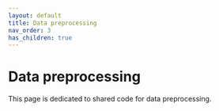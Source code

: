 ```yaml
---
layout: default
title: Data preprocessing
nav_order: 3
has_children: true
---
```

<h1>Data preprocessing</h1>
This page is dedicated to shared code for data preprocessing. 
